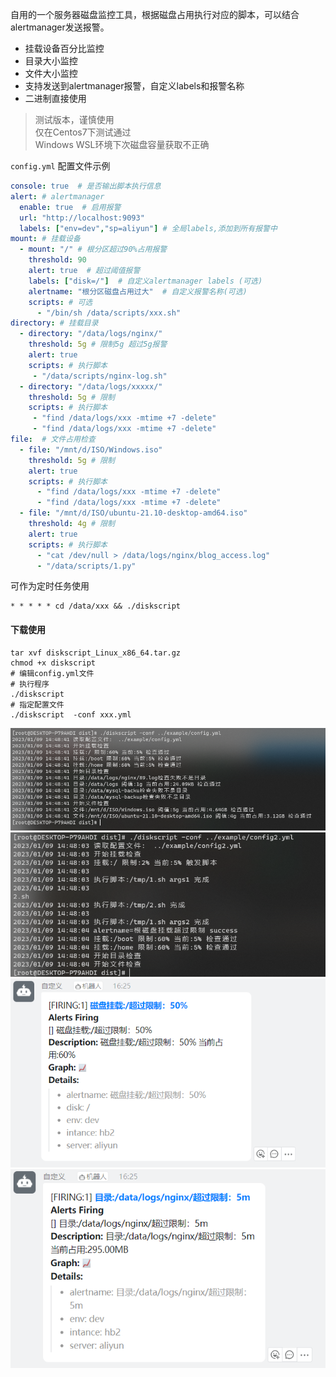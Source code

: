 自用的一个服务器磁盘监控工具，根据磁盘占用执行对应的脚本，可以结合alertmanager发送报警。
- 挂载设备百分比监控
- 目录大小监控
- 文件大小监控
- 支持发送到alertmanager报警，自定义labels和报警名称
- 二进制直接使用

> 测试版本，谨慎使用  
> 仅在Centos7下测试通过   
> Windows WSL环境下次磁盘容量获取不正确

`config.yml` 配置文件示例
```yml
console: true  # 是否输出脚本执行信息
alert: # alertmanager 
  enable: true  # 启用报警
  url: "http://localhost:9093"
  labels: ["env=dev","sp=aliyun"] # 全局labels,添加到所有报警中
mount: # 挂载设备
  - mount: "/" # 根分区超过90%占用报警
    threshold: 90  
    alert: true  # 超过阈值报警 
    labels: ["disk=/"]  # 自定义alertmanager labels (可选)
    alertname: "根分区磁盘占用过大"  # 自定义报警名称(可选)
    scripts: # 可选
      - "/bin/sh /data/scripts/xxx.sh"
directory: # 挂载目录
  - directory: "/data/logs/nginx/"
    threshold: 5g # 限制5g 超过5g报警
    alert: true   
    scripts: # 执行脚本
     - "/data/scripts/nginx-log.sh"
  - directory: "/data/logs/xxxxx/"
    threshold: 5g # 限制
    scripts: # 执行脚本
     - "find /data/logs/xxx -mtime +7 -delete"
     - "find /data/logs/xxx -mtime +7 -delete"
file:  # 文件占用检查
  - file: "/mnt/d/ISO/Windows.iso"
    threshold: 5g # 限制
    alert: true
    scripts: # 执行脚本
      - "find /data/logs/xxx -mtime +7 -delete"
      - "find /data/logs/xxx -mtime +7 -delete"
  - file: "/mnt/d/ISO/ubuntu-21.10-desktop-amd64.iso"
    threshold: 4g # 限制
    alert: true
    scripts: # 执行脚本
      - "cat /dev/null > /data/logs/nginx/blog_access.log"
      - "/data/scripts/1.py"
```
可作为定时任务使用
```shell
* * * * * cd /data/xxx && ./diskscript
```

#### 下载使用
```shell
tar xvf diskscript_Linux_x86_64.tar.gz
chmod +x diskscript
# 编辑config.yml文件
# 执行程序
./diskscript 
# 指定配置文件
./diskscript  -conf xxx.yml
```
![](images/1.png)
![](images/2.png)
![](images/3.png)
![](images/4.png)
